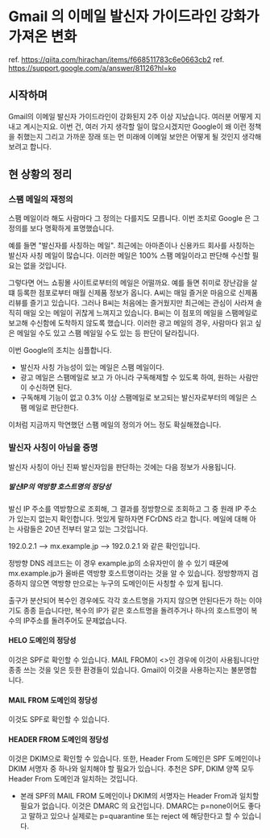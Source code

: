 # Gmail 의 이메일 발신자 가이드라인 강화가 가져온 변화

ref. https://qiita.com/hirachan/items/f668511783c6e0663cb2
ref. https://support.google.com/a/answer/81126?hl=ko

## 시작하며

Gmail의 이메일 발신자 가이드라인이 강화된지 2주 이상 지났습니다. 여러분 어떻게 지내고 계시는지요.
이번 건, 여러 가지 생각할 일이 많으시겠지만 Google이 왜 이런 정책을 취했는지 그리고 가까운 장래 또는 먼 미래에 이메일 보안은 어떻게 될 것인지 생각해 보려고 합니다.

## 현 상황의 정리
### 스팸 메일의 재정의

스팸 메일이라 해도 사람마다 그 정의는 다를지도 모릅니다. 이번 조치로 Google 은 그 정의를 보다 명확하게 표명했습니다.

예를 들면 "발신자를 사칭하는 메일". 최근에는 아마존이나 신용카드 회사를 사칭하는 발신자 사칭 메일이 많습니다. 
이러한 메일은 100% 스팸 메일이라고 판단해 수신할 필요는 없을 것입니다.

그렇다면 어느 쇼핑몰 사이트로부터의 메일은 어떨까요. 예를 들면 취미로 장난감을 살 떄 등록한 점포로부터 매월 신제품 정보가 옵니다. 
A씨는 매일 즐거운 마음으로 신제품 리뷰를 즐기고 있습니다. 
그러나 B씨는 처음에는 즐거웠지만 최근에는 관심이 사라져 솔직히 매일 오는 메일이 귀찮게 느껴지고 있습니다.
B씨는 이 점포의 메일을 스팸메일로 보고해 수신함에 도착하지 않도록 했습니다.
이러한 광고 메일의 경우, 사람마다 읽고 싶은 메일일 수도 있고 스팸 메일일 수도 있는 등 판단이 달라집니다.

이번 Google의 조치는 심플합니다.
- 발신자 사칭 가능성이 있는 메일은 스팸 메일이다.
- 광고 메일은 스팸메일로 보고 가 아니라 구독해제할 수 있도록 하여, 원하는 사람만이 수신하면 된다.
- 구독해제 기능이 없고 0.3% 이상 스팸메일로 보고되는 발신자로부터의 메일은 스팸 메일로 판단한다.

이처럼 지금까지 막연했던 스팸 메일의 정의가 어느 정도 확실해졌습니다.

### 발신자 사칭이 아님을 증명
발신자 사칭이 아닌 진짜 발신자임을 판단하는 것에는 다음 정보가 사용됩니다.

##### 발신IP의 역방향 호스트명의 정당성
발신 IP 주소를 역방향으로 조회해, 그 결과를 정방향으로 조회하고 그 중 원래 IP 주소가 있는지 없는지 확인합니다. 멋있게 말하자면 FCrDNS 라고 합니다. 메일에 대해 아는 사람들은 20년 전부터 알고 있는 그것입니다.

192.0.2.1 --> mx.example.jp --> 192.0.2.1
와 같은 확인입니다.

정방향 DNS 레코드는 이 경우 example.jp의 소유자만이 쓸 수 있기 때문에 mx.example.jp가 올바른 역방향 호스트명이라는 것을 알 수 있습니다. 정방향까지 검증하지 않으면 역방향 만으로는 누구의 도메인이든 사칭할 수 있게 됩니다.

출구가 분산되어 복수인 경우에도 각각 호스트명을 가지지 않으면 안된다든가 하는 이야기도 종종 듣습니다만, 
복수의 IP가 같은 호스트명을 돌려주거나 하나의 호스트명이 복수의 IP주소를 돌려주어도 문제없습니다.

#### HELO 도메인의 정당성
이것은 SPF로 확인할 수 있습니다.
MAIL FROM이 <>인 경우에 이것이 사용됩니다만 종종 쓰는 것을 잊은 듯한 환경들이 있습니다.
Gmail이 이것을 사용하는지는 불분명합니다.

#### MAIL FROM 도메인의 정당성
이것도 SPF로 확인할 수 있습니다.

#### HEADER FROM 도메인의 정당성
이것은 DKIM으로 확인할 수 있습니다.
또한, Header From 도메인은 SPF 도메인이나 DKIM 서명자 중 하나와 일치해야 할 필요가 있습니다.
추천은 SPF, DKIM 양쪽 모두 Header From 도메인과 일치하는 것입니다.

* 본래 SPF의 MAIL FROM 도메인이나 DKIM의 서명자는 Header From과 일치할 필요가 없습니다.
  이것은 DMARC 의 요건입니다.
  DMARC는 p=none이어도 좋다고 말하고 있으나 실제로는 p=quarantine 또는 reject 에 해당한다고 할 수 있습니다.

  
